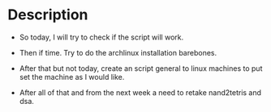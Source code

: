 # Description

- So today, I will try to check if the script will work.
- Then if time. Try to do the archlinux installation barebones.

- After that but not today, create an script general to linux machines
  to put set the machine as I would like.

- After all of that and from the next week a need to retake nand2tetris
  and dsa.

    
